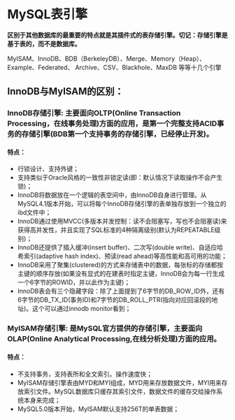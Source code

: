# MySQL表引擎

**区别于其他数据库的最重要的特点就是其插件式的表存储引擎。切记：存储引擎是基于表的，而不是数据库。**

MyISAM、InnoDB、BDB（BerkeleyDB）、Merge、Memory（Heap）、Example、Federated、
Archive、CSV、Blackhole、MaxDB 等等十几个引擎

## InnoDB与MyISAM的区别：
### InnoDB存储引擎: 主要面向OLTP(Online Transaction Processing，在线事务处理)方面的应用，是第一个完整支持ACID事务的存储引擎(BDB第一个支持事务的存储引擎，已经停止开发)。

#### 特点：
- 行锁设计、支持外键；
- 支持类似于Oracle风格的一致性非锁定读(即：默认情况下读取操作不会产生锁)；
- InnoDB将数据放在一个逻辑的表空间中，由InnoDB自身进行管理。从MySQL4.1版本开始，可以将每个InnoDB存储引擎的表单独存放到一个独立的ibd文件中；
- InnoDB通过使用MVCC(多版本并发控制：读不会阻塞写，写也不会阻塞读)来获得高并发性，并且实现了SQL标准的4种隔离级别(默认为REPEATABLE级别)；
- InnoDB还提供了插入缓冲(insert buffer)、二次写(double write)、自适应哈希索引(adaptive hash index)、预读(read ahead)等高性能和高可用的功能；
- InnoDB采用了聚集(clustered)的方式来存储表中的数据，每张标的存储都按主键的顺序存放(如果没有显式的在建表时指定主键，InnoDB会为每一行生成一个6字节的ROWID，并以此作为主键)；
- InnoDB表会有三个隐藏字段：除了上面提到了6字节的DB_ROW_ID外，还有6字节的DB_TX_ID(事务ID)和7字节的DB_ROLL_PTR(指向对应回滚段的地址)。这个可以通过innodb monitor看到；

### MyISAM存储引擎: 是MySQL官方提供的存储引擎，主要面向OLAP(Online Analytical Processing,在线分析处理)方面的应用。
#### 特点：
- 不支持事务，支持表所和全文索引。操作速度快；
- MyISAM存储引擎表由MYD和MYI组成，MYD用来存放数据文件，MYI用来存放索引文件。MySQL数据库只缓存其索引文件，数据文件的缓存交给操作系统本身来完成；
- MySQL5.0版本开始，MyISAM默认支持256T的单表数据；

